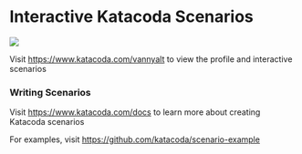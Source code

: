 # Interactive Katacoda Scenarios

[![](http://shields.katacoda.com/katacoda/vannyalt/count.svg)](https://www.katacoda.com/vannyalt "Get your profile on Katacoda.com")

Visit https://www.katacoda.com/vannyalt to view the profile and interactive scenarios

### Writing Scenarios
Visit https://www.katacoda.com/docs to learn more about creating Katacoda scenarios

For examples, visit https://github.com/katacoda/scenario-example
